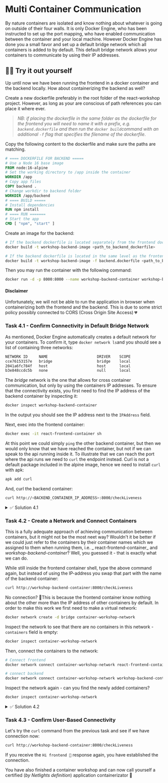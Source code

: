 # Multi Container Communication

By nature containers are isolated and know nothing about whatever is
going on outside of their four walls. It is only Docker Engine, who
has
been instructed to set up the port mapping, who have enabled
communication between the container and your local machine. However
Docker Engine has done you a small favor and set up a default
bridge network which all containers is added to by default. This
default bridge network allows your containers to communicate by using
their IP addresses.

## 🫵🏽 Try it out yourself

Up until now we have been running the frontend in a docker container
and the backend locally. How about containerizing the backend as well?

Create a new dockerfile preferably in the root folder of the
react-workshop project. However, as long as your are conscious of path
references you can place it where ever.

> _NB: if placing the dockerfile
> in the same folder as the dockerfile for the frontend you will need
to
> name it with a prefix, e.g. `backend.dockerfile` and then run
> the `docker build`command with an additional `-f` flag that
specifies
> the filename of the dockerfile_.

Copy the following content to the
dockerfile and make sure the paths are matching.

```dockerfile
# ==== DOCKERFILE FOR BACKEND =====
# Use a Node 16 base image
FROM node:16-alpine
# Set the working directory to /app inside the container
WORKDIR /app
# Copy app files
COPY backend .
# Change workdir to backend folder
WORKDIR /app/backend
# ==== BUILD =====
# Install dependencies
RUN npm install
# ==== RUN =======
# Start the app
CMD [ "npm", "start" ]
```

Create an image for the backend:

```bash
# If the backend dockerfile is located separately from the frontend dockerfile
docker build -t workshop-backend-image <path_to_backend_dockerfile>

# If the backend dockerfile is located in the same level as the frontend dockerfile
docker build -t workshop-backend-image -f backend.dockerfile <path_to_backend_dockerfile>
```

Then you may run the container with the following command:

```bash
docker run -d -p 8000:8000 --name workshop-backend-container workshop-backend-image:latest 
```

#### **Disclaimer**

Unfortunately, we will not be able to run the application in browser
when containerizing both the frontend and the backend. This is due to
some strict policy possibly connected to CORS (Cross Origin Site
Access) 💔

### Task 4.1 - Confirm Connectivity in Default Bridge Network

As mentioned, Docker Engine automatically creates a default network
for your containers. To confirm it, type `docker network ls`and you
should see a list of containing three networks:

```bash
NETWORK ID     NAME                      DRIVER    SCOPE
cce76153157e   bridge                    bridge    local
2041a6fc784f   host                      host      local
b3e848ccdc5b   none                      null      local
```

The _bridge_ network is the one that allows for cross container
communication, but only by using the containers IP addresses. To
ensure that the connectivity exists, you first need to find the IP
address of the backend container by inspecting it:

```bash
docker inspect workshop-backend-container
```

In the output you should see the IP address next to the `IPAddress`
field.

Next, exec into the frontend container:

```bash
docker exec -it react-frontend-container sh
```

At this point we could simply `ping` the other backend container, but
then we would only know that we have reached the container, but not if
we can speak to the api running inside it. To illustrate that we can
reach the port where the api runs we need to `curl` the endpoint
instead. Curl is not a default package included in the alpine image,
hence we need to install `curl` with apk:

```bash
apk add curl
```

And, curl the backend container:

```bash
curl http://<BACKEND_CONTAINER_IP_ADDRESS>:8000/checkLiveness
```

<details>
<summary>✅ Solution 4.1</summary>

Did you get a response saying `Hi frontend 👋`?

</details>

### Task 4.2 - Create a Network and Connect Containers

This is a fully adequate approach of achieving communication between
containers, but it might not be the most neet way? Wouldn't it be
better if we could just refer to the containers by their container
names which we assigned to them when running them, i.e. _
react-frontend-container_ and _workshop-backend-container_? Well, you
guessed it - that is exactly what we can do.

While still inside the frontend container shell, type the above
command again, but instead of using the IP-address you swap that part
with the name of the backend container:

```bash
curl http://workshop-backend-container:8000/checkLiveness
```

No connection? 🤔This is because the frontend container know nothing
about the other more than the IP address of other containers by
default. In order to make this work we first
need to make a virtual network:

```bash
docker network create -d bridge container-workshop-network
```

Inspect the network to see that there are no containers in this
network - `containers` field is empty:

```bash
docker inspect container-workshop-network
```

Then, connect the containers to the network:

```bash
# Connect frontend
docker network connect container-workshop-network react-frontend-container

# connect backend
docker network connect container-workshop-network workshop-backend-container
```

Inspect the network again - can you find the newly added containers?

```bash
docker inspect container-workshop-network
```

<details>
<summary>✅ Solution 4.2</summary>

When inspecting the network after connecting the containers you should
get an output similar to this:

```bash
...,
"Containers": {
            "e94c870a95368926b7324ae59e7ec16f58a367443f84c56abdfd8ba341189bf1": {
                "Name": "workshop-backend-container",
                "EndpointID": "bef8c0c026739c9ece53ceead8ae0b1a25d5b2094c6256f3995904750ae2aa9c",
                "MacAddress": "02:42:ac:14:00:03",
                "IPv4Address": "172.20.0.3/16",
                "IPv6Address": ""
            },
            "f3b030a96e0fbfcb8c57116e9243e68e3e7bcb92c94a344d65230d51c0a99c03": {
                "Name": "react-frontend-container",
                "EndpointID": "09147b9e632d8b90a35ecbdff710289d4ddd8dd30aec085b936323ce4a8bef3c",
                "MacAddress": "02:42:ac:14:00:02",
                "IPv4Address": "172.20.0.2/16",
                "IPv6Address": ""
            }
        },
        ...,
```

</details>

### Task 4.3 - Confirm User-Based Connectivity

Let's try the `curl` command from the previous task and see if we have
connection now:

```bash
curl http://workshop-backend-container:8000/checkLiveness
```

If you receive the `Hi frontend 👋` response again, you have
established
the connection.

You have also finished a container workshop and can now call yourself
a certified (_by Netlights definition_) application containerizator 🥳
